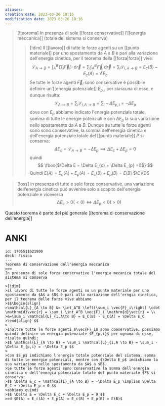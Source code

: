 ```yaml
---
aliases: 
creation date: 2023-03-26 18:16
modification date: 2023-03-26 18:16
---
```


>[!teorema]
>In presenza di sole [[forze conservative]] l'[[energia meccanica]] (totale del sistema si conserva)
>
>>[!dim]
>>Il [[lavoro]] di tutte le forze agenti su un [[punto materiale]] per uno spostamento da $A$ a $B$ è pari alla variazione dell'energia cinetica, per il teorema della [[forza|forze]] vive:
>>$$ \mathcal{L}_{A \to B} = \int _{A}^B \!\left( \sum_{i}\vec{F}_{i} \right) \cdot \, \mathrm{d}\vec{r} = \sum_{i} \int _{A}^B \!\vec{F}_{i} \, \mathrm{d}\vec{r} = \sum_{i} \mathcal{L}_{i,A \to B} = E_{c}(B) - E_{c}(A) = \Delta E_{c}   $$
>>Se tutte le forze agenti $\vec{F}_{i}$ sono conservative è possibile definire un'[[energia potenziale]] $E_{p,i}$ per ciascuna di esse, e dunque risulta:
>>$$ \mathcal{L}_{A \to B} = \sum_{i} \mathcal{L}_{i,A \to B} = \sum_{i} - \Delta E_{p,i} = -\Delta E_{p}$$
>>dove con $E_{p}$ abbiamo indicato l'energia potenziale totale, somma di tutte le energie potenziali e con $\Delta E_{p}$ la sua variazione nello spostamento da $A$ a $B$.
>>Dunque se tutte le forze agenti sono sono conservative, la somma dell'energia cinetica e dell'energia potenziale totale del [[punto materiale]] $P$ si conserva:
>>$$ \Delta E_{c} = \mathcal{L}_{A \to B} = -\Delta E_{p} \implies \Delta E_{c} + \Delta E_{p} = 0 $$
>>quindi
>>$$ \fbox{$\Delta E = \Delta E_{c} + \Delta E_{p} =0$} $$
>>Quindi $E(A) = E_{c}(A) + E_{p}(A) = E_{c}(B) + E_{p}(B) = E(B)$
>>$\CVD$

>[!oss]
>in presenza di tutte e sole forze conservative, una variazione dell'energia cinetica puó avvenire solo a scapito dell'energia potenziale e viceversa
>$$\Delta E_{c} > 0 (< 0) \iff \Delta E_{p} < 0 (>0)$$

Questo teorema è parte del piú generale [[teorema di conservazione dell'energia]]

# ANKI

```anki
id: 1705511621900
deck: Fisica
---
Teorema di conservazione dell'energia meccanica
===
In presenza di sole forza conservative l'energia mecanica totale del sistema si conserva

>[!dim]
>il lavoro di tutte le forze agenti su un punto materiale per uno spostamento da $A$ a $B$ è pari alla variazione dell'erngia cinetica, per il teorema delle forze vive abbiamo
>$$\begin{align}
>\mathcal{L}_{A \to B} &= \int_A^B \left(\sum_i \vec{F}_i\right) \cdot \mathrm{d}\vec{r} = \sum_i \int_A^B \vec{F}_i \mathrm{d}\vec{r} = \\
>&=\sum_i \mathcal{L}_{i,A\to B} = E_C(B) - E_C(A) = \Delta E_C
>\end{align} $$
>
>Inoltre tutte le forze agenti $\vec{F}_i$ sono conservative, possiamo quindi definire un energia potenziale $E_{p,i}$ per ognuna di esse, risulta quindi:
>$$ \mathcal{L}_{A \to B} = \sum_i \mathcal{L}_{i,A \to B} = \sum_i - \Delta E_{p,i} = -\Delta E_p $$
>
>Con $E_p$ indichiamo l'energia totale potenziale del sistema, somma di tutte le energie potenziali, mentre con $\Delta E_p$ indichiamo la sua variazione nello spostamento da $A$ a $B$.
>Se tutte le forze agenti sono conservative la somma dell'energia cinetica e dell'energia potenziale totale del punto materiale $P$ si conserva:
>$$ \Delta E_c = \mathcal{L}_{A \to B} = -\Delta E_p \implies \Delta E_C + \Delta E_p = 0 $$
>abbiamo quindi
>$$ \Delta E = \Delta E_c + \Delta E_p = 0 $$
>ed $E(A) = E_c(A) + E_p(A) = E_c(B) + E_p(B) = E(B)$
```



